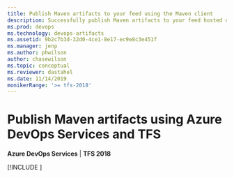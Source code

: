 ```yaml
---
title: Publish Maven artifacts to your feed using the Maven client
description: Successfully publish Maven artifacts to your feed hosted on Azure DevOps Services or Team Foundation Server
ms.prod: devops
ms.technology: devops-artifacts
ms.assetid: 9b2c7b3d-32d0-4ce1-8e17-ec9e8c3e451f
ms.manager: jenp
ms.author: phwilson
author: chasewilson
ms.topic: conceptual
ms.reviewer: dastahel
ms.date: 11/14/2019
monikerRange: '>= tfs-2018'
---
```


 

# Publish Maven artifacts using Azure DevOps Services and TFS

**Azure DevOps Services** | **TFS 2018**

[!INCLUDE [](../includes/maven/publish.md)]
